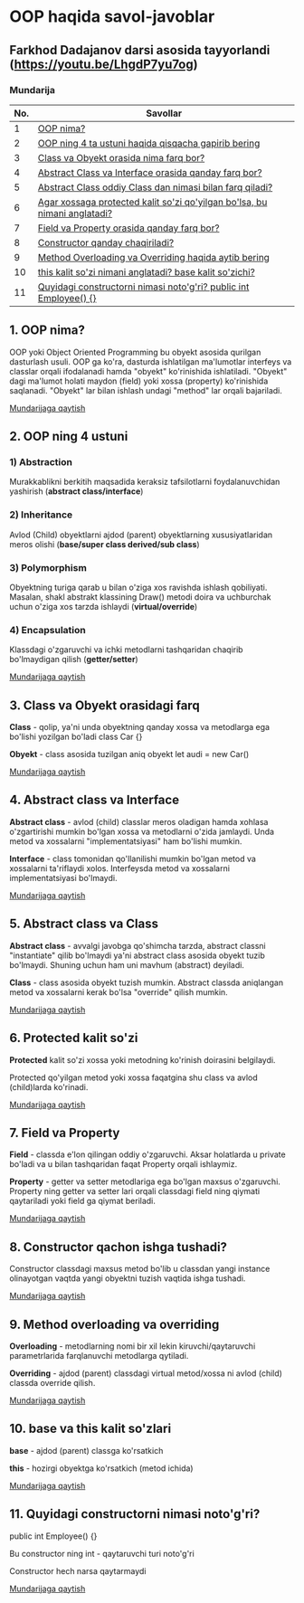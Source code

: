 # OOP haqida savol-javoblar
## Farkhod Dadajanov darsi asosida tayyorlandi (https://youtu.be/LhgdP7yu7og)

### Mundarija
| No. | Savollar |
| --- | --- |
| 1 | [OOP nima?](https://github.com/OybekMavlonov/OOP-savol-javoblar#1-oop-nima) |
| 2 | [OOP ning 4 ta ustuni haqida qisqacha gapirib bering](https://github.com/OybekMavlonov/OOP-savol-javoblar#2-oop-ning-4-ustuni) |
| 3 | [Class va Obyekt orasida nima farq bor?](https://github.com/OybekMavlonov/OOP-savol-javoblar#3-class-va-obyekt-orasidagi-farq) |
| 4 | [Abstract Class va Interface orasida qanday farq bor?](https://github.com/OybekMavlonov/OOP-savol-javoblar#4-Abstract-class-va-Interface) |
| 5 | [Abstract Class oddiy Class dan nimasi bilan farq qiladi?](https://github.com/OybekMavlonov/OOP-savol-javoblar#5-Abstract-class-va-Class) |
| 6 | [Agar xossaga protected kalit so'zi qo'yilgan bo'lsa, bu nimani anglatadi?](https://github.com/OybekMavlonov/OOP-savol-javoblar#6-protected-kalit-sozi) |
| 7 | [Field va Property orasida qanday farq bor?](https://github.com/OybekMavlonov/OOP-savol-javoblar#7-Field-va-Property) |
| 8 | [Constructor qanday chaqiriladi?](https://github.com/OybekMavlonov/OOP-savol-javoblar#8-constructor-qachon-ishga-tushadi) |
| 9 | [Method Overloading va Overriding haqida aytib bering](https://github.com/OybekMavlonov/OOP-savol-javoblar#9-Method-overloading-va-overriding) |
| 10 | [this kalit so'zi nimani anglatadi? base kalit so'zichi?](https://github.com/OybekMavlonov/OOP-savol-javoblar#10-base-va-this-kalit-sozlari) |
| 11 | [Quyidagi constructorni nimasi noto'g'ri?  public int Employee() {}](https://github.com/OybekMavlonov/OOP-savol-javoblar#11-quyidagi-constructorni-nimasi-notogri) |

## 1. OOP nima?
OOP yoki Object Oriented Programming bu obyekt asosida qurilgan dasturlash usuli. OOP ga ko'ra, dasturda ishlatilgan ma'lumotlar interfeys va classlar orqali
ifodalanadi hamda "obyekt" ko'rinishida ishlatiladi. "Obyekt" dagi ma'lumot holati maydon (field) yoki xossa (property) ko'rinishida saqlanadi. "Obyekt" lar bilan ishlash undagi "method" lar orqali bajariladi.

[Mundarijaga qaytish](https://github.com/OybekMavlonov/OOP-savol-javoblar)
## 2. OOP ning 4 ustuni
### 1) Abstraction
Murakkablikni berkitih maqsadida keraksiz tafsilotlarni foydalanuvchidan yashirish (**abstract class/interface**)
### 2) Inheritance
Avlod (Child) obyektlarni ajdod (parent) obyektlarning xususiyatlaridan meros olishi (**base/super class derived/sub class**)
### 3) Polymorphism
Obyektning turiga qarab u bilan o'ziga xos ravishda ishlash qobiliyati. Masalan, shakl abstrakt klassining Draw() metodi doira va uchburchak uchun o'ziga xos tarzda 
ishlaydi (**virtual/override**) 
### 4) Encapsulation
Klassdagi o'zgaruvchi va ichki metodlarni tashqaridan chaqirib bo'lmaydigan qilish (**getter/setter**)

[Mundarijaga qaytish](https://github.com/OybekMavlonov/OOP-savol-javoblar)
## 3. Class va Obyekt orasidagi farq
**Class** - qolip, ya'ni unda obyektning qanday xossa va metodlarga ega bo'lishi yozilgan bo'ladi
class Car {}

**Obyekt** - class asosida tuzilgan aniq obyekt
let audi = new Car()

[Mundarijaga qaytish](https://github.com/OybekMavlonov/OOP-savol-javoblar)
## 4. Abstract class va Interface
**Abstract class** - avlod (child) classlar meros oladigan hamda xohlasa o'zgartirishi mumkin bo'lgan xossa va metodlarni o'zida jamlaydi. Unda metod va xossalarni
"implementatsiyasi" ham bo'lishi mumkin.

**Interface** - class tomonidan qo'llanilishi mumkin bo'lgan metod va xossalarni ta'riflaydi xolos. Interfeysda metod va xossalarni implementatsiyasi bo'lmaydi.

[Mundarijaga qaytish](https://github.com/OybekMavlonov/OOP-savol-javoblar)
## 5. Abstract class va Class
**Abstract class** - avvalgi javobga qo'shimcha tarzda, abstract classni "instantiate" qilib bo'lmaydi ya'ni abstract class asosida obyekt tuzib bo'lmaydi. 
Shuning uchun ham uni mavhum (abstract) deyiladi.

**Class** - class asosida obyekt tuzish mumkin. Abstract classda aniqlangan metod va xossalarni kerak bo'lsa "override" qilish mumkin.

[Mundarijaga qaytish](https://github.com/OybekMavlonov/OOP-savol-javoblar)

## 6. Protected kalit so'zi
**Protected** kalit so'zi xossa yoki metodning ko'rinish doirasini belgilaydi.

Protected qo'yilgan metod yoki xossa faqatgina shu class va avlod (child)larda ko'rinadi.

[Mundarijaga qaytish](https://github.com/OybekMavlonov/OOP-savol-javoblar)

## 7. Field va Property
**Field** - classda e'lon qilingan oddiy o'zgaruvchi. Aksar holatlarda u private bo'ladi va u bilan tashqaridan faqat Property orqali ishlaymiz.

**Property** - getter va setter metodlariga ega bo'lgan maxsus o'zgaruvchi. Property ning getter va setter lari orqali classdagi field ning qiymati qaytariladi
yoki field ga qiymat beriladi.

[Mundarijaga qaytish](https://github.com/OybekMavlonov/OOP-savol-javoblar)
## 8. Constructor qachon ishga tushadi?
Constructor classdagi maxsus metod bo'lib u classdan yangi instance olinayotgan vaqtda yangi obyektni tuzish vaqtida ishga tushadi.

[Mundarijaga qaytish](https://github.com/OybekMavlonov/OOP-savol-javoblar)
## 9. Method overloading va overriding
**Overloading** - metodlarning nomi bir xil lekin kiruvchi/qaytaruvchi parametrlarida farqlanuvchi metodlarga qytiladi.

**Overriding** - ajdod (parent) classdagi virtual metod/xossa ni avlod (child) classda override qilish.

[Mundarijaga qaytish](https://github.com/OybekMavlonov/OOP-savol-javoblar)
## 10. base va this kalit so'zlari
**base** - ajdod (parent) classga ko'rsatkich

**this** - hozirgi obyektga ko'rsatkich (metod ichida)

[Mundarijaga qaytish](https://github.com/OybekMavlonov/OOP-savol-javoblar)
## 11. Quyidagi constructorni nimasi noto'g'ri?
public int Employee() {}

Bu constructor ning int - qaytaruvchi turi noto'g'ri

Constructor hech narsa qaytarmaydi

[Mundarijaga qaytish](https://github.com/OybekMavlonov/OOP-savol-javoblar)
